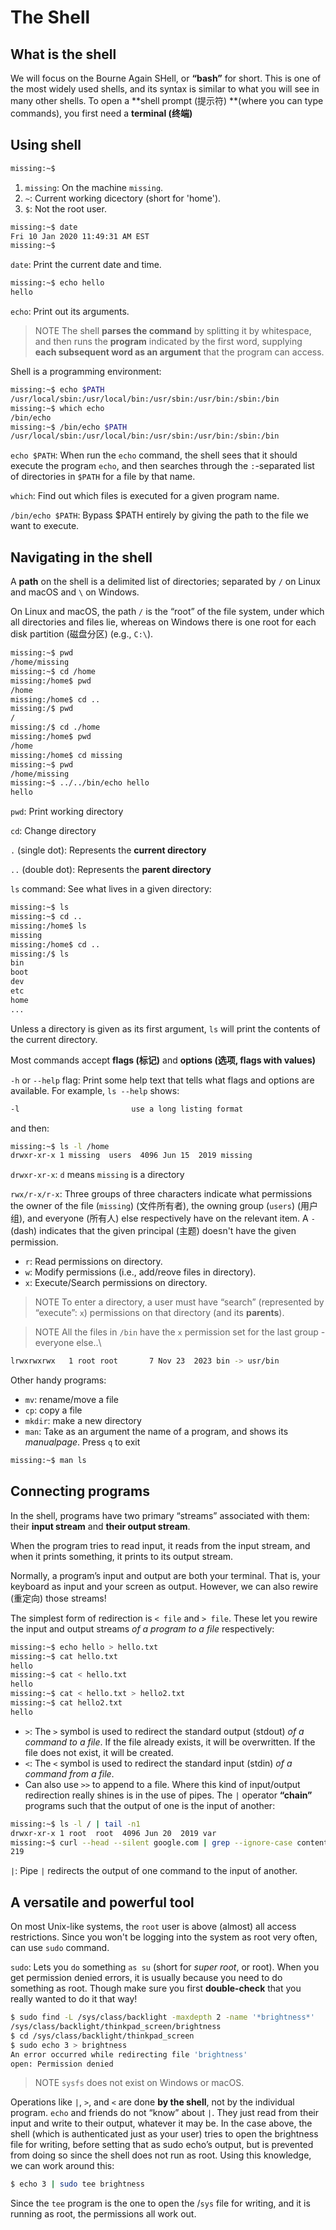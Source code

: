 # The Shell

## What is the shell

We will focus on the Bourne Again SHell, or **“bash”** for short. This is one of the most widely used shells, and its syntax is similar to what you will see in many other shells. To open a **shell prompt (提示符) **(where you can type commands), you first need a **terminal (终端)**

## Using shell

```Bash
missing:~$ 
```

1. `missing`: On the machine `missing`.
2. `~`: Current working dicectory (short for 'home').
3. `$`: Not the root user.

```Bash
missing:~$ date
Fri 10 Jan 2020 11:49:31 AM EST
missing:~$
```

`date`: Print the current date and time.

```Bash
missing:~$ echo hello
hello
```

`echo`: Print out its arguments.

> NOTE
> The shell **parses the command** by splitting it by whitespace, and then runs the **program** indicated by the first word, supplying **each subsequent word as an argument** that the program can access.

Shell is a programming environment:

```Bash
missing:~$ echo $PATH
/usr/local/sbin:/usr/local/bin:/usr/sbin:/usr/bin:/sbin:/bin
missing:~$ which echo
/bin/echo
missing:~$ /bin/echo $PATH
/usr/local/sbin:/usr/local/bin:/usr/sbin:/usr/bin:/sbin:/bin
```

`echo $PATH`: When run the `echo` command, the shell sees that it should execute the program `echo`, and then searches through the `:`-separated list of directories in `$PATH` for a file by that name.

`which`: Find out which files is executed for a given program name.

`/bin/echo $PATH`: Bypass $PATH entirely by giving the path to the file we want to execute.

## Navigating in the shell

A **path** on the shell is a delimited list of directories; separated by `/` on Linux and macOS and `\` on Windows.

On Linux and macOS, the path `/` is the “root” of the file system, under which all directories and files lie, whereas on Windows there is one root for each disk partition (磁盘分区) (e.g., `C:\`).

```Bash
missing:~$ pwd
/home/missing
missing:~$ cd /home
missing:/home$ pwd
/home
missing:/home$ cd ..
missing:/$ pwd
/
missing:/$ cd ./home
missing:/home$ pwd
/home
missing:/home$ cd missing
missing:~$ pwd
/home/missing
missing:~$ ../../bin/echo hello
hello
```

`pwd`: Print working directory

`cd`: Change directory

`.` (single dot): Represents the **current directory**

`..` (double dot): Represents the **parent directory**

`ls` command: See what lives in a given directory:

```Bash
missing:~$ ls
missing:~$ cd ..
missing:/home$ ls
missing
missing:/home$ cd ..
missing:/$ ls
bin
boot
dev
etc
home
...
```

Unless a directory is given as its first argument, `ls` will print the contents of the current directory.

Most commands accept **flags (标记)** and **options (选项, flags with values)**

`-h` or `--help` flag: Print some help text that tells what flags and options are available. For example, `ls --help` shows:

```Bash
-l                         use a long listing format
```

and then:

```Bash
missing:~$ ls -l /home
drwxr-xr-x 1 missing  users  4096 Jun 15  2019 missing
```

`drwxr-xr-x`: `d` means `missing` is a directory

`rwx/r-x/r-x`: Three groups of three characters indicate what permissions the owner of the file (`missing`) (文件所有者), the owning group (`users`) (用户组), and everyone (所有人) else respectively have on the relevant item. A `-` (dash) indicates that the given principal (主题) doesn't have the given permission.

- `r`: Read permissions on directory.
- `w`: Modify permissions (i.e., add/reove files in directory).
- `x`: Execute/Search permissions on directory.

> NOTE
> To enter a directory, a user must have “search” (represented by “execute”: `x`) permissions on that directory (and its **parents**).

> NOTE
> All the files in `/bin` have the `x` permission set for the last group - everyone else..\

```Bash
lrwxrwxrwx   1 root root       7 Nov 23  2023 bin -> usr/bin
```

Other handy programs:
- `mv`: rename/move a file
- `cp`: copy a file
- `mkdir`: make a new directory
- `man`: Take as an argument the name of a program, and shows its $manual page$. Press `q` to exit

```Bash
missing:~$ man ls
```

## Connecting programs

In the shell, programs have two primary “streams” associated with them: their **input stream** and **their output stream**.

When the program tries to read input, it reads from the input stream, and when it prints something, it prints to its output stream. 

Normally, a program’s input and output are both your terminal. That is, your keyboard as input and your screen as output. However, we can also rewire (重定向) those streams!

The simplest form of redirection is `< file` and `> file`. These let you rewire the input and output streams *of a program to a file* respectively:

```Bash
missing:~$ echo hello > hello.txt
missing:~$ cat hello.txt
hello
missing:~$ cat < hello.txt
hello
missing:~$ cat < hello.txt > hello2.txt
missing:~$ cat hello2.txt
hello
```

- `>`: The `>` symbol is used to redirect the standard output (stdout) *of a command to a file*. If the file already exists, it will be overwritten. If the file does not exist, it will be created.
- `<`: The `<` symbol is used to redirect the standard input (stdin) *of a command from a file*.
- Can also use `>>` to append to a file. Where this kind of input/output redirection really shines is in the use of pipes. The `|` operator **“chain”** programs such that the output of one is the input of another:

```Bash
missing:~$ ls -l / | tail -n1
drwxr-xr-x 1 root  root  4096 Jun 20  2019 var
missing:~$ curl --head --silent google.com | grep --ignore-case content-length | cut --delimiter=' ' -f2
219
```

`|`: Pipe `|` redirects the output of one command to the input of another.

## A versatile and powerful tool

On most Unix-like systems, the `root` user is above (almost) all access restrictions. Since you won't be logging into the system as root very often, can use `sudo` command.

`sudo`: Lets you `do` something `as su` (short for *super root*, or root). When you get permission denied errors, it is usually because you need to do something as root. Though make sure you first **double-check** that you really wanted to do it that way!

```Bash
$ sudo find -L /sys/class/backlight -maxdepth 2 -name '*brightness*'
/sys/class/backlight/thinkpad_screen/brightness
$ cd /sys/class/backlight/thinkpad_screen
$ sudo echo 3 > brightness
An error occurred while redirecting file 'brightness'
open: Permission denied
```

> NOTE
> `sysfs` does not exist on Windows or macOS.

Operations like `|`, `>`, and `<` are done **by the shell**, not by the individual program. `echo` and friends do not “know” about `|`. They just read from their input and write to their output, whatever it may be. In the case above, the shell (which is authenticated just as your user) tries to open the brightness file for writing, before setting that as sudo echo’s output, but is prevented from doing so since the shell does not run as root. Using this knowledge, we can work around this:

```Bash
$ echo 3 | sudo tee brightness
```

Since the `tee` program is the one to open the /`sys` file for writing, and it is running as root, the permissions all work out.